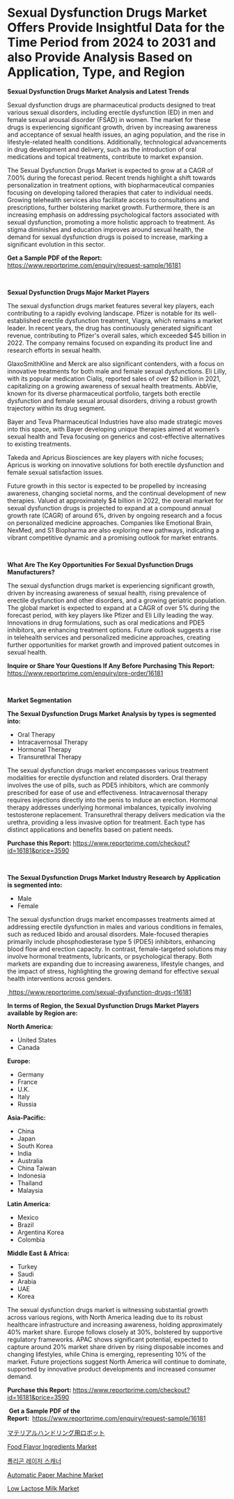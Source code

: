 <p><h1>Sexual Dysfunction Drugs Market Offers Provide Insightful Data for the Time Period from 2024 to 2031 and also Provide Analysis Based on Application, Type, and Region</h1></p><p><strong>Sexual Dysfunction Drugs Market Analysis and Latest Trends</strong></p>
<p><p>Sexual dysfunction drugs are pharmaceutical products designed to treat various sexual disorders, including erectile dysfunction (ED) in men and female sexual arousal disorder (FSAD) in women. The market for these drugs is experiencing significant growth, driven by increasing awareness and acceptance of sexual health issues, an aging population, and the rise in lifestyle-related health conditions. Additionally, technological advancements in drug development and delivery, such as the introduction of oral medications and topical treatments, contribute to market expansion.</p><p>The Sexual Dysfunction Drugs Market is expected to grow at a CAGR of 7.00% during the forecast period. Recent trends highlight a shift towards personalization in treatment options, with biopharmaceutical companies focusing on developing tailored therapies that cater to individual needs. Growing telehealth services also facilitate access to consultations and prescriptions, further bolstering market growth. Furthermore, there is an increasing emphasis on addressing psychological factors associated with sexual dysfunction, promoting a more holistic approach to treatment. As stigma diminishes and education improves around sexual health, the demand for sexual dysfunction drugs is poised to increase, marking a significant evolution in this sector.</p></p>
<p><strong>Get a Sample PDF of the Report:&nbsp;</strong> <a href="https://www.reportprime.com/enquiry/request-sample/16181">https://www.reportprime.com/enquiry/request-sample/16181</a></p>
<p>&nbsp;</p>
<p><strong>Sexual Dysfunction Drugs Major Market Players</strong></p>
<p><p>The sexual dysfunction drugs market features several key players, each contributing to a rapidly evolving landscape. Pfizer is notable for its well-established erectile dysfunction treatment, Viagra, which remains a market leader. In recent years, the drug has continuously generated significant revenue, contributing to Pfizer's overall sales, which exceeded $45 billion in 2022. The company remains focused on expanding its product line and research efforts in sexual health.</p><p>GlaxoSmithKline and Merck are also significant contenders, with a focus on innovative treatments for both male and female sexual dysfunctions. Eli Lilly, with its popular medication Cialis, reported sales of over $2 billion in 2021, capitalizing on a growing awareness of sexual health treatments. AbbVie, known for its diverse pharmaceutical portfolio, targets both erectile dysfunction and female sexual arousal disorders, driving a robust growth trajectory within its drug segment.</p><p>Bayer and Teva Pharmaceutical Industries have also made strategic moves into this space, with Bayer developing unique therapies aimed at women’s sexual health and Teva focusing on generics and cost-effective alternatives to existing treatments.</p><p>Takeda and Apricus Biosciences are key players with niche focuses; Apricus is working on innovative solutions for both erectile dysfunction and female sexual satisfaction issues. </p><p>Future growth in this sector is expected to be propelled by increasing awareness, changing societal norms, and the continual development of new therapies. Valued at approximately $4 billion in 2022, the overall market for sexual dysfunction drugs is projected to expand at a compound annual growth rate (CAGR) of around 6%, driven by ongoing research and a focus on personalized medicine approaches. Companies like Emotional Brain, NexMed, and S1 Biopharma are also exploring new pathways, indicating a vibrant competitive dynamic and a promising outlook for market entrants.</p></p>
<p>&nbsp;</p>
<p><strong>What Are The Key Opportunities For Sexual Dysfunction Drugs Manufacturers?</strong></p>
<p><p>The sexual dysfunction drugs market is experiencing significant growth, driven by increasing awareness of sexual health, rising prevalence of erectile dysfunction and other disorders, and a growing geriatric population. The global market is expected to expand at a CAGR of over 5% during the forecast period, with key players like Pfizer and Eli Lilly leading the way. Innovations in drug formulations, such as oral medications and PDE5 inhibitors, are enhancing treatment options. Future outlook suggests a rise in telehealth services and personalized medicine approaches, creating further opportunities for market growth and improved patient outcomes in sexual health.</p></p>
<p><strong>Inquire or Share Your Questions If Any Before Purchasing This Report:</strong> <a href="https://www.reportprime.com/enquiry/pre-order/16181">https://www.reportprime.com/enquiry/pre-order/16181</a></p>
<p>&nbsp;</p>
<p><strong>Market Segmentation</strong></p>
<p><strong>The Sexual Dysfunction Drugs Market Analysis by types is segmented into:</strong></p>
<p><ul><li>Oral Therapy</li><li>Intracavernosal Therapy</li><li>Hormonal Therapy</li><li>Transurethral Therapy</li></ul></p>
<p><p>The sexual dysfunction drugs market encompasses various treatment modalities for erectile dysfunction and related disorders. Oral therapy involves the use of pills, such as PDE5 inhibitors, which are commonly prescribed for ease of use and effectiveness. Intracavernosal therapy requires injections directly into the penis to induce an erection. Hormonal therapy addresses underlying hormonal imbalances, typically involving testosterone replacement. Transurethral therapy delivers medication via the urethra, providing a less invasive option for treatment. Each type has distinct applications and benefits based on patient needs.</p></p>
<p><strong>Purchase this Report:&nbsp;</strong><a href="https://www.reportprime.com/checkout?id=16181&price=3590">https://www.reportprime.com/checkout?id=16181&price=3590</a></p>
<p>&nbsp;</p>
<p><strong>The Sexual Dysfunction Drugs Market Industry Research by Application is segmented into:</strong></p>
<p><ul><li>Male</li><li>Female</li></ul></p>
<p><p>The sexual dysfunction drugs market encompasses treatments aimed at addressing erectile dysfunction in males and various conditions in females, such as reduced libido and arousal disorders. Male-focused therapies primarily include phosphodiesterase type 5 (PDE5) inhibitors, enhancing blood flow and erection capacity. In contrast, female-targeted solutions may involve hormonal treatments, lubricants, or psychological therapy. Both markets are expanding due to increasing awareness, lifestyle changes, and the impact of stress, highlighting the growing demand for effective sexual health interventions across genders.</p></p>
<p><a href="https://www.reportprime.com/sexual-dysfunction-drugs-r16181">&nbsp;https://www.reportprime.com/sexual-dysfunction-drugs-r16181</a></p>
<p><strong>In terms of Region, the Sexual Dysfunction Drugs Market Players available by Region are:</strong></p>
<p>
    <p> <strong> North America: </strong>
        <ul>
            <li>United States</li>
            <li>Canada</li>
        </ul>
        </p> 
    <p> <strong> Europe: </strong>
        <ul>
            <li>Germany</li>
            <li>France</li>
            <li>U.K.</li>
            <li>Italy</li>
            <li>Russia</li>
        </ul>
        </p> 
    <p> <strong> Asia-Pacific: </strong>
        <ul>
            <li>China</li>
            <li>Japan</li>
            <li>South Korea</li>
            <li>India</li>
            <li>Australia</li>
            <li>China Taiwan</li>
            <li>Indonesia</li>
            <li>Thailand</li>
            <li>Malaysia</li>
        </ul>
        </p> 
    <p> <strong> Latin America: </strong>
        <ul>
            <li>Mexico</li>
            <li>Brazil</li>
            <li>Argentina Korea</li>
            <li>Colombia</li>
        </ul>
        </p> 
    <p> <strong> Middle East & Africa: </strong>
        <ul>
            <li>Turkey</li>
            <li>Saudi</li>
            <li>Arabia</li>
            <li>UAE</li>
            <li>Korea</li>
        </ul>
    </p>
    </p>
<p><p>The sexual dysfunction drugs market is witnessing substantial growth across various regions, with North America leading due to its robust healthcare infrastructure and increasing awareness, holding approximately 40% market share. Europe follows closely at 30%, bolstered by supportive regulatory frameworks. APAC shows significant potential, expected to capture around 20% market share driven by rising disposable incomes and changing lifestyles, while China is emerging, representing 10% of the market. Future projections suggest North America will continue to dominate, supported by innovative product developments and increased consumer demand.</p></p>
<p><strong>Purchase this Report: </strong><a href="https://www.reportprime.com/checkout?id=16181&price=3590">https://www.reportprime.com/checkout?id=16181&price=3590</a></p>
<p>&nbsp;<strong>Get a Sample PDF of the Report:&nbsp;&nbsp;</strong><a href="https://www.reportprime.com/enquiry/request-sample/16181">https://www.reportprime.com/enquiry/request-sample/16181</a></p>
<p><strong></strong></p>
<p><p><a href="https://medium.com/@grarrity46/robot-for-material-handling-market-%E3%81%AE%E3%82%B0%E3%83%AD%E3%83%BC%E3%83%90%E3%83%AB%E5%B8%82%E5%A0%B4%E6%A6%82%E8%A6%81%E3%81%AF-%E4%B8%96%E7%95%8C%E3%81%8A%E3%82%88%E3%81%B3%E4%B8%BB%E8%A6%81%E5%B8%82%E5%A0%B4%E3%81%AB%E3%81%8A%E3%81%91%E3%82%8B%E6%A5%AD%E7%95%8C%E3%81%AB%E5%BD%B1%E9%9F%BF%E3%82%92%E4%B8%8E%E3%81%88%E3%82%8B%E4%B8%BB%E8%A6%81%E3%81%AA%E3%83%88%E3%83%AC%E3%83%B3%E3%83%89%E3%81%AB%E3%81%A4%E3%81%84%E3%81%A6-%E7%8B%AC%E8%87%AA%E3%81%AE%E8%A6%96%E7%82%B9%E3%82%92%E6%8F%90%E4%BE%9B%E3%81%97%E3%81%BE%E3%81%99-c85860fa8e97">マテリアルハンドリング用ロボット</a></p><p><a href="https://medium.com/@usopmask_4716/what-is-food-flavor-ingredients-market-41bea0ffe581">Food Flavor Ingredients Market</a></p><p><a href="https://medium.com/@mark_mc_nulty87/polygonal-laser-scanners-market-%EC%9D%98-%EA%B8%80%EB%A1%9C%EB%B2%8C-%EC%8B%9C%EC%9E%A5-%EA%B0%9C%EC%9A%94%EB%8A%94-%EC%A0%84-%EC%84%B8%EA%B3%84-%EB%B0%8F-%EC%A3%BC%EC%9A%94-%EC%8B%9C%EC%9E%A5%EC%9D%98-%EC%82%B0%EC%97%85%EC%97%90-%EC%98%81%ED%96%A5%EC%9D%84-%EB%AF%B8%EC%B9%98%EB%8A%94-%EC%A3%BC%EC%9A%94-%ED%8A%B8%EB%A0%8C%EB%93%9C%EC%97%90-%EB%8C%80%ED%95%9C-%EB%8F%85%ED%8A%B9%ED%95%9C-%EA%B4%80%EC%A0%90%EC%9D%84-%EC%A0%9C%EA%B3%B5%ED%95%A9%EB%8B%88%EB%8B%A4-d9da91c53cab">폴리곤 레이저 스캐너</a></p><p><a href="https://www.linkedin.com/pulse/mapping-automatic-paper-machine-market-trends-challenges-ozh2f?trackingId=B3Xh64RHSLa7Zdyhnq%2Bibg%3D%3D">Automatic Paper Machine Market</a></p><p><a href="https://medium.com/@alanernser/the-comprehensive-low-lactose-milk-market-research-report-is-essential-for-understanding-current-d05ac7650e25">Low Lactose Milk Market</a></p></p>